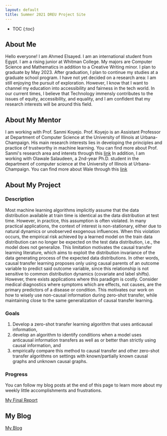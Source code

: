 ```yaml
---
layout: default
title: Summer 2021 DREU Project Site
---
```


* TOC
{:toc}

## About Me
Hello everyone! I am Ahmed Elsayed. I am an international student from Egypt. I am a rising junior at Whitman College. My majors are Computer Science and Mathematics in addition to a Creative Writing minor. I plan to graduate by May 2023. After graduation, I plan to continue my studies at a graduate school program. I have not yet decided on a research area: I am still enjoying the pursuit of exploration. However, I know that I want to channel my education into accessibility and fairness in the tech world. In our current times, I believe that Technology immensly contributes to the issues of equity, accessibility, and equality, and I am confident that my research interests will be around this field.  
## About My Mentor
I am working with Prof. Sanmi Koyejo.
Prof. Koyejo is an Assistant Professor at Department of Computer Science at the University of Illinois at Urbana-Champaign. His main research interests lies in developing the principles and practice of trustworthy in machine learning. You can find more about Prof. Sanmi's research area and interets through this [link](https://sanmi.cs.illinois.edu/bio.html) 
In addition, I am working with Olawale Salaudeen, a 2nd-year Ph.D. student in the department of computer science at the University of Illinois at Urbana-Champaign. You can find more about Wale through this [link](https://olawalesalaudeen.com/) 
## About My Project

### Description
Most machine learning algorithms implicitly assume that the data distribution available at train time is identical as the data distribution at test time. However, in practice, this assumption is often violated. In many practical applications, the context of interest is non-stationary, either due to natural dynamics or unobserved exogenous influences. When this violation occurs, the empirical risk achieved by a learned model on the train data distribution can no longer be expected on the test data distribution, i.e., the model does not generalize. This limitation motivates the causal transfer learning literature, which aims to exploit the distribution invariance of the data generating process of the expected data distributions. In other words, causal transfer learning proposes only using causal parents of an outcome variable to predict said outcome variable, since this relationship is not sensitive to common distribution dynamics (covariate and label shifts). However, there exists applications where this paradigm is costly. Consider medical diagnostics where symptoms which are effects, not causes, are the primary predictors of a disease or condition. This motivates our work on how to wisely use non-causal information during zero-shot transfer, while maintaining close to the same generalization of causal transfer learning.

### Goals
1. Develop a zero-shot transfer learning algorithm that uses anticausal information,
2. develop an algorithm to identify conditions when a model uses anticausal information transfers as well as or better than strictly using causal information, and 
3. empirically compare this method to causal transfer and other zero-shot transfer algorithms on settings with known/partially known causal graphs and unknown causal graphs.


### Progress
You can follow my blog posts at the end of this page to learn more about my weekly little accomplishments and frustrations. 



[My Final Report](files/finalreport.pdf)

## My Blog

[My Blog](blog.html)
